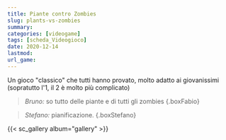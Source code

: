 ```yaml
---
title: Piante contro Zombies
slug: plants-vs-zombies
summary: 
categories: [videogame]
tags: [scheda_Videogioco]
date: 2020-12-14
lastmod: 
url_game: 
---
```

Un gioco "classico" che tutti hanno provato, molto adatto ai giovanissimi (sopratutto l'1, il 2 è molto più complicato)

> *Bruno:* so tutto delle piante e di tutti gli zombies
{.boxFabio}

> *Stefano:* pianificazione.
{.boxStefano}

{{< sc_gallery album="gallery" >}}
